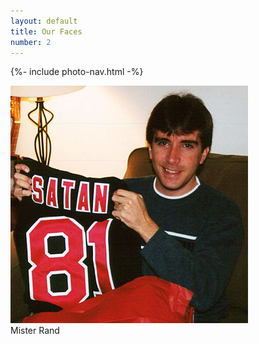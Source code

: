 ```yaml
---
layout: default
title: Our Faces
number: 2
---
```


{%- include photo-nav.html -%}
<br />

<a href="Jay01"><img src="images/dave-05.jpg" /></a><br />
Mister Rand